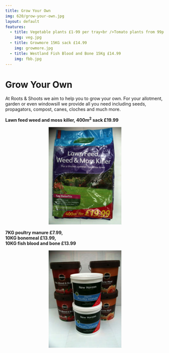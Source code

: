 ```yaml
---
title: Grow Your Own
img: 620/grow-your-own.jpg
layout: default
features:
  - title: Vegetable plants £1-99 per tray<br />Tomato plants from 99p
    img: veg.jpg
  - title: Growmore 15KG sack £14.99
    img: growmore.jpg
  - title: Westland Fish Blood and Bone 15Kg £14.99
    img: fbb.jpg
---
```



# Grow Your Own

At Roots & Shoots we aim to help you to grow your own. For your allotment, garden or even windowsill we provide all you need including seeds, propagators, compost, canes, cloches and much more.

<div class="row-fluid">
    <div class="span6">
        <p><b>Lawn feed weed and moss killer, 400m<sup>2</sup> sack £19.99</b></p>
        <p><center><img src="img/lawnfeed.jpg" alt="Lawn feed" /></center></p>
    </div>
    <div class="span6">
        <p><b>7KG poultry manure £7.99,<br /> 10KG bonemeal £13.99,<br /> 10KG fish blood and bone £13.99</b></p>
        <p><center><img src="img/tubs.jpg" alt="tubs" /></center></p>
    </div>
</div>
